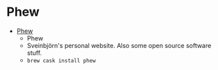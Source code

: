 # Phew
- [Phew](https://sveinbjorn.org/phew)
  -  Phew
  - Sveinbjörn's personal website. Also some open source software stuff.
  - `brew cask install phew`
